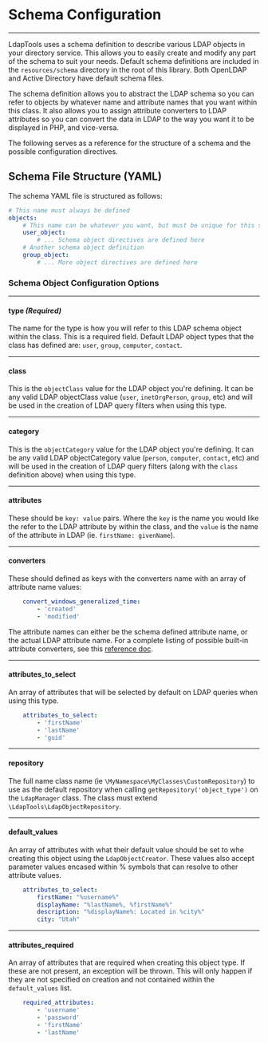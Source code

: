 # Schema Configuration
----------------------

LdapTools uses a schema definition to describe various LDAP objects in your directory service. This allows you to easily
create and modify any part of the schema to suit your needs. Default schema definitions are included in the 
`resources/schema` directory in the root of this library. Both OpenLDAP and Active Directory have default schema files.

The schema definition allows you to abstract the LDAP schema so you can refer to objects by whatever name and attribute
names that you want within this class. It also allows you to assign attribute converters to LDAP attributes so you can 
convert the data in LDAP to the way you want it to be displayed in PHP, and vice-versa.

The following serves as a reference for the structure of a schema and the possible configuration directives.
 
## Schema File Structure (YAML)

The schema YAML file is structured as follows:

```yaml
# This name must always be defined
objects:
    # This name can be whatever you want, but must be unique for this section of the YAML.
    user_object:
        # ... Schema object directives are defined here
    # Another schema object definition
    group_object:
        # ... More object directives are defined here
```

### Schema Object Configuration Options
---------------------------------------

#### type ***(Required)***

The name for the type is how you will refer to this LDAP schema object within the class. This is a required field. 
Default LDAP object types that the class has defined are: `user`, `group`, `computer`, `contact`.

--------------------
#### class
 
This is the `objectClass` value for the LDAP object you're defining. It can be any valid LDAP objectClass value (`user`,
`inetOrgPerson`, `group`, etc) and will be used in the creation of LDAP query filters when using this type.

--------------------
#### category

This is the `objectCategory` value for the LDAP object you're defining. It can be any valid LDAP
objectCategory value (`person`, `computer`, `contact`, etc) and will be used in the creation of LDAP query filters 
(along with the `class` definition above) when using this type.

--------------------
#### attributes 

These should be `key: value` pairs. Where the `key` is the name you would like the refer to the LDAP attribute by 
within the class, and the `value` is the name of the attribute in LDAP (ie. `firstName: givenName`).

--------------------
#### converters

These should defined as keys with the converters name with an array of attribute name values:

```yaml
    convert_windows_generalized_time:
        - 'created'
        - 'modified'
```
    
The attribute names can either be the schema defined attribute name, or the actual LDAP attribute name. For a 
complete listing of possible built-in attribute converters, see this [reference doc](attribute-converters.md).
    
--------------------
#### attributes_to_select

An array of attributes that will be selected by default on LDAP queries when using this type.

```yaml
    attributes_to_select:
        - 'firstName'
        - 'lastName'
        - 'guid'
```

--------------------
#### repository

The full name class name (ie `\MyNamespace\MyClasses\CustomRepository`) to use as the default repository when calling
 `getRepository('object_type')` on the `LdapManager` class. The class must extend `\LdapTools\LdapObjectRepository`.

--------------------
#### default_values

An array of attributes with what their default value should be set to whe creating this object using the 
`LdapObjectCreator`. These values also accept parameter values encased within % symbols that can resolve to other 
attribute values.

```yaml
    attributes_to_select:
        firstName: "%username%"
        displayName: "%lastName%, %firstName%"
        description: "%displayName%: Located in %city%"
        city: "Utah"
```
        
--------------------
#### attributes_required

An array of attributes that are required when creating this object type. If these are not present, an exception will be
thrown. This will only happen if they are not specified on creation and not contained within the `default_values` list.

```yaml
    required_attributes:
        - 'username'
        - 'password'
        - 'firstName'
        - 'lastName'
```
